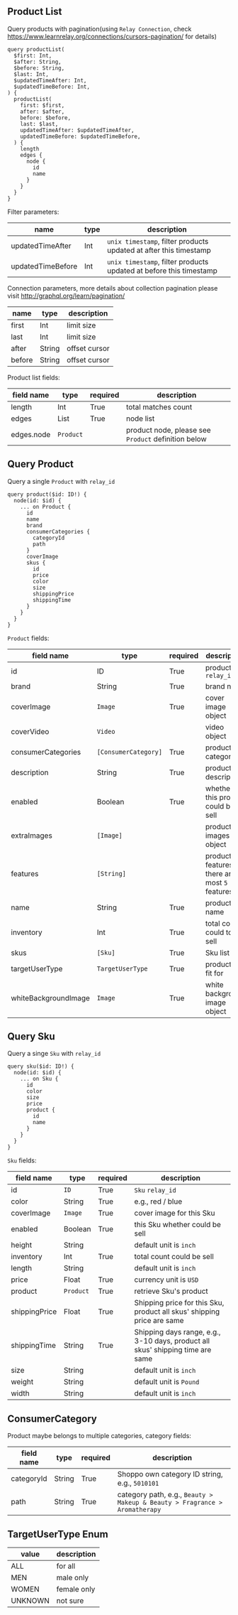 ## Product List
Query products with pagination(using `Relay Connection`, check https://www.learnrelay.org/connections/cursors-pagination/ for details)

```
query productList(
  $first: Int,
  $after: String,
  $before: String,
  $last: Int,
  $updatedTimeAfter: Int,
  $updatedTimeBefore: Int,
) {
  productList(
    first: $first,
    after: $after,
    before: $before,
    last: $last,
    updatedTimeAfter: $updatedTimeAfter,
    updatedTimeBefore: $updatedTimeBefore,
  ) {
    length
    edges {
      node {
        id
        name
      }
    }
  }
}
```

Filter parameters:

name | type | description
--- | --- | ---
updatedTimeAfter | Int | `unix timestamp`, filter products updated at after this timestamp
updatedTimeBefore | Int | `unix timestamp`, filter products updated at before this timestamp

Connection parameters, more details about collection pagination please visit http://graphql.org/learn/pagination/

name | type | description
--- | --- | ---
first | Int | limit size
last | Int | limit size
after | String | offset cursor
before | String | offset cursor

Product list fields:

field name | type | required | description
--- | --- | --- | ---
length | Int | True | total matches count
edges | List | True | node list
edges.node | `Product` | | product node, please see `Product` definition below

<a name="product" />

## Query Product
Query a single `Product` with `relay_id`

```
query product($id: ID!) {
  node(id: $id) {
    ... on Product {
      id
      name
      brand
      consumerCategories {
        categoryId
        path
      }
      coverImage
      skus {
        id
        price
        color
        size
        shippingPrice
        shippingTime
      }
    }
  }
}
```

`Product` fields:

field name | type | required | description
--- | --- | --- | ---
id | ID | True | product `relay_id`
brand | String | True | brand name
coverImage | `Image` | True | cover image object
coverVideo | `Video` | | video object
consumerCategories | `[ConsumerCategory]` | True | product categories
description | String | True | product description
enabled | Boolean | True | whether this product could be sell
extraImages | `[Image]` | | product images list object
features | `[String]` | | product features, there are at most `5` features
name | String | True | product name
inventory | Int | True | total count could to sell
skus | `[Sku]` | True | Sku list
targetUserType | `TargetUserType` | True | product is fit for
whiteBackgroundImage | `Image` | True | white background image object

<a name="sku" />

## Query Sku
Query a singe `Sku` with `relay_id`

```
query sku($id: ID!) {
  node(id: $id) {
    ... on Sku {
      id
      color
      size
      price
      product {
        id
        name
      }
    }
  }
}
```

`Sku` fields:

field name | type | required | description
--- | --- | --- | ---
id | `ID` | True | `Sku` `relay_id`
color | String | True | e.g., red / blue
coverImage | `Image` | True | cover image for this Sku
enabled | Boolean | True | this Sku whether could be sell
height | String | | default unit is `inch`
inventory | Int | True | total count could be sell
length | String | | default unit is `inch`
price | Float | True | currency unit is `USD`
product | `Product` | True | retrieve Sku's product
shippingPrice | Float | True | Shipping price for this Sku, product all skus' shipping price are same
shippingTime | String | True | Shipping days range, e.g., 3-10 days, product all skus' shipping time are same
size | String | | default unit is `inch`
weight | String | | default unit is `Pound`
width | String | | default unit is `inch`

## ConsumerCategory

Product maybe belongs to multiple categories, category fields:

field name | type | required | description
--- | --- | --- | ---
categoryId | String | True | Shoppo own category ID string, e.g., `5010101`
path | String | True | category path, e.g., `Beauty > Makeup & Beauty > Fragrance > Aromatherapy`

 ## TargetUserType Enum

value | description
--- | ---
ALL | for all
MEN | male only
WOMEN | female only
UNKNOWN | not sure
